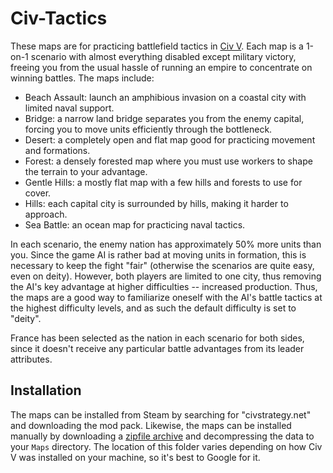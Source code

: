 

Civ-Tactics
===========

These maps are for practicing battlefield tactics in [Civ V][1]. Each map is a 1-on-1 scenario with almost everything disabled except military victory, freeing you from the usual hassle of running an empire to concentrate on winning battles. The maps include:

* Beach Assault: launch an amphibious invasion on a coastal city with limited naval support.
* Bridge: a narrow land bridge separates you from the enemy capital, forcing you to move units efficiently through the bottleneck.
* Desert: a completely open and flat map good for practicing movement and formations.
* Forest: a densely forested map where you must use workers to shape the terrain to your advantage.
* Gentle Hills: a mostly flat map with a few hills and forests to use for cover.
* Hills: each capital city is surrounded by hills, making it harder to approach.
* Sea Battle: an ocean map for practicing naval tactics.

In each scenario, the enemy nation has approximately 50% more units than you. Since the game AI is rather bad at moving units in formation, this is necessary to keep the fight "fair" (otherwise the scenarios are quite easy, even on deity). However, both players are limited to one city, thus removing the AI's key advantage at higher difficulties -- increased production. Thus, the maps are a good way to familiarize oneself with the AI's battle tactics at the highest difficulty levels, and as such the default difficulty is set to "deity".

France has been selected as the nation in each scenario for both sides, since it doesn't receive any particular battle advantages from its leader attributes.


Installation
------------

The maps can be installed from Steam by searching for "civstrategy.net" and downloading the mod pack. Likewise, the maps can be installed manually by downloading a [zipfile archive][2] and decompressing the data to your `Maps` directory. The location of this folder varies depending on how Civ V was installed on your machine, so it's best to Google for it.


[1]: http://www.civilization5.com/
[2]: https://github.com/nikreiman/Civ-Tactics/archive/master.zip

